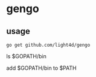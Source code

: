 # gengo

## usage
```
go get github.com/light4d/gengo
```

ls $GOPATH/bin


add $GOPATH/bin to $PATH